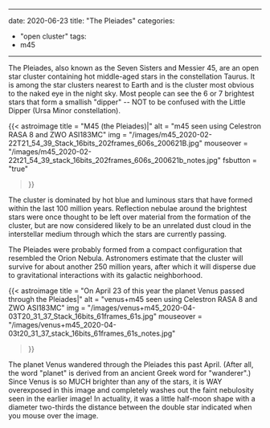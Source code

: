------
date: 2020-06-23
title: "The Pleiades"
categories:
- "open cluster"
tags:
- m45
---


<!--more-->
The Pleiades, also known as the Seven Sisters and Messier 45, are an open star cluster containing hot middle-aged stars in the constellation Taurus. It is among the star clusters nearest to Earth and is the cluster most obvious to the naked eye in the night sky. Most people can see the 6 or 7 brightest stars that form a smallish "dipper" -- NOT to be confused with the Little Dipper (Ursa Minor constellation).

{{< astroimage
   title = "M45 (the Pleiades)|"
   alt = "m45 seen using Celestron RASA 8 and ZWO ASI183MC"
   img = "/images/m45_2020-02-22T21_54_39_Stack_16bits_202frames_606s_200621B.jpg"
   mouseover = "/images/m45_2020-02-22t21_54_39_stack_16bits_202frames_606s_200621b_notes.jpg"
   fsbutton = "true"
>}}

The cluster is dominated by hot blue and luminous stars that have formed within the last 100 million years. Reflection nebulae around the brightest stars were once thought to be left over material from the formation of the cluster, but are now considered likely to be an unrelated dust cloud in the interstellar medium through which the stars are currently passing.

The Pleiades were probably formed from a compact configuration that resembled the Orion Nebula. Astronomers estimate that the cluster will survive for about another 250 million years, after which it will disperse due to gravitational interactions with its galactic neighborhood.


{{< astroimage
   title = "On April 23 of this year the planet Venus passed through the Pleiades|"
   alt = "venus+m45 seen using Celestron RASA 8 and ZWO ASI183MC"
   img = "/images/venus+m45_2020-04-03T20_31_37_Stack_16bits_61frames_61s.jpg"
   mouseover = "/images/venus+m45_2020-04-03t20_31_37_stack_16bits_61frames_61s_notes.jpg"
>}}

The planet Venus wandered through the Pleiades this past April.  (After all, the word "planet" is derived from an ancient Greek word for "wanderer".)
Since Venus is so MUCH brighter than any of the stars, it is WAY overexposed in this image and completely washes out the faint nebulosity seen in the earlier image! In actuality, it was a little half-moon shape with a diameter two-thirds the distance between the double star indicated when you mouse over the image.